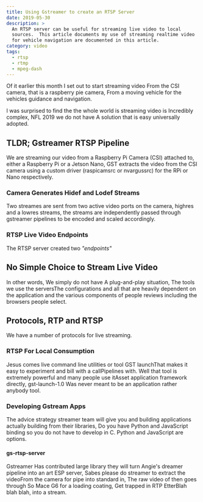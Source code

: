 ```yaml
---
title: Using Gstreamer to create an RTSP Server
date: 2019-05-30
description: >
  An RTSP server can be useful for streaming live video to local
  sources.  This article documents my use of streaming realtime video
  for vehicle navigation are documented in this article.
category: video
tags:
  - rtsp
  - rtmp
  - mpeg-dash
---
```


Of it earlier this month I set out to start streaming video From the
CSI camera, that is a raspberry pie camera, From a moving vehicle for
the vehicles guidance and navigation.

I was surprised to find the the whole world is streaming video
is Incredibly complex, NFL 2019 we do not have A solution that is easy
universally adopted. 

## TLDR; Gstreamer RTSP Pipeline

We are streaming our video from a Raspberry Pi Camera (CSI) attached
to, either a Raspberry Pi or a Jetson Nano, GST extracts the video
from the CSI camera using a custom driver (raspicamsrc or nvargussrc)
for the RPi or Nano respectively.

### Camera Generates Hidef and Lodef Streams

Two streames are sent from two active video ports on the camera,
highres and a lowres streams, the streams are independently passed
through gstreamer pipelines to be encoded and scaled accordingly.

### RTSP Live Video Endpoints

The RTSP server created two _"endpoints"_ 


## No Simple Choice to Stream Live Video

In other words, We simply do not have A plug-and-play situation, The
tools we use the serversThe configurations and all that are heavily
dependent on the application and the various components of people
reviews including the browsers people select. 

## Protocols, RTP and RTSP

We have a number of protocols for live streaming.

### RTSP For Local Consumption

Jesus comes live command line utilities or tool GST launchThat makes
it easy to experiment and bill with a callPipelines with.  Well that
tool is extremely powerful and many people use itAsset application
framework directly, gst-launch-1.0 Was never meant to be an
application rather anybody tool. 

### Developing Gstream Apps

The advice strategy streamer team will give you and building
applications actually building from their libraries, Do you have
Python and JavaScript binding so you do not have to develop in
C. Python and JavaScript are options.

#### gs-rtsp-server

Gstreamer Has contributed large library they will turn Angie's dreamer
pipeline into an art ESP server, Sabes please do streamer to extract
the videoFrom the camera for pipe into standard in, The raw video of
then goes through So Mace G6 for a loading coating, Get trapped in RTP
EtterBlah blah blah, into a stream.
